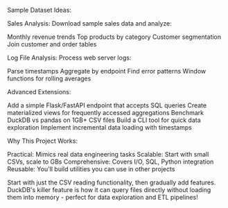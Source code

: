 Sample Dataset Ideas:

Sales Analysis: Download sample sales data and analyze:

Monthly revenue trends
Top products by category
Customer segmentation
Join customer and order tables


Log File Analysis: Process web server logs:

Parse timestamps
Aggregate by endpoint
Find error patterns
Window functions for rolling averages



Advanced Extensions:

Add a simple Flask/FastAPI endpoint that accepts SQL queries
Create materialized views for frequently accessed aggregations
Benchmark DuckDB vs pandas on 1GB+ CSV files
Build a CLI tool for quick data exploration
Implement incremental data loading with timestamps

Why This Project Works:

Practical: Mimics real data engineering tasks
Scalable: Start with small CSVs, scale to GBs
Comprehensive: Covers I/O, SQL, Python integration
Reusable: You'll build utilities you can use in other projects

Start with just the CSV reading functionality, then gradually add features. DuckDB's killer feature is how it can query files directly without loading them into memory - perfect for data exploration and ETL pipelines!